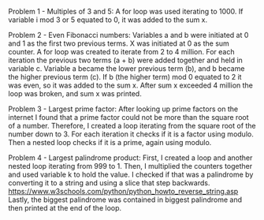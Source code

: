 Problem 1 - Multiples of 3 and 5:
A for loop was used iterating to 1000. If variable i mod 3 or 5 equated to 0, it was added to the sum x.

Problem 2 - Even Fibonacci numbers:
Variables a and b were initiated at 0 and 1 as the first two previous terms. X was initiated at 0 as the sum counter.
A for loop was created to iterate from 2 to 4 million.
For each iteration the previous two terms (a + b) were added together and held in variable c.
Variable a became the lower previous term (b), and b became the higher previous term (c).
If b (the higher term) mod 0 equated to 2 it was even, so it was added to the sum x.
After sum x exceeded 4 million the loop was broken, and sum x was printed.

Problem 3 - Largest prime factor:
After looking up prime factors on the internet I found that a prime factor could not be more than the square root of a number.
Therefore, I created a loop iterating from the square root of the number down to 3.
For each iteration it checks if it is a factor using modulo. 
Then a nested loop checks if it is a prime, again using modulo.

Problem 4 - Largest palindrome product:
First, I created a loop and another nested loop iterating from 999 to 1. 
Then, I multiplied the counters together and used variable k to hold the value. 
I checked if that was a palindrome by converting it to a string and using a slice that step backwards. 
https://www.w3schools.com/python/python_howto_reverse_string.asp
Lastly, the biggest palindrome was contained in biggest palindrome and then printed at the end of the loop.
